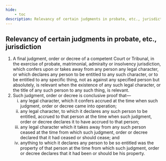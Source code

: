 ```yaml
---
hide:
    - toc
description: Relevancy of certain judgments in probate, etc., jurisdiction
---
```


<style>
    ol.outer-list {
        list-style-type: decimal;
    }
    ol.outer-list ol.inner-list {
        list-style-type: lower-roman;
    }
</style>

## Relevancy of certain judgments in probate, etc., jurisdiction
<ol class="outer-list">
<li> A final judgment, order or decree of a competent Court or Tribunal, in the exercise of probate, matrimonial, admiralty or insolvency jurisdiction, which confers upon or takes away from any person any legal character, or which declares any person to be entitled to any such character, or to be entitled to any specific thing, not as against any specified person but absolutely, is relevant when the existence of any such legal character, or the title of any such person to any such thing, is relevant.</li>
<li> Such judgment, order or decree is conclusive proof that—
    <ol class="inner-list">
        <li> any legal character, which it confers accrued at the time when such judgment, order or decree came into operation;
        <li> any legal character, to which it declares any such person to be entitled, accrued to that person at the time when such judgment, order or decree declares it to have accrued to that person;</li>
        <li> any legal character which it takes away from any such person ceased at the time from which such judgment, order or decree declared that it had ceased or should cease; and</li>
        <li> anything to which it declares any person to be so entitled was the property of that person at the time from which such judgment, order or decree declares that it had been or should be his property.</li>
    </ol>
</li>
</ol>
